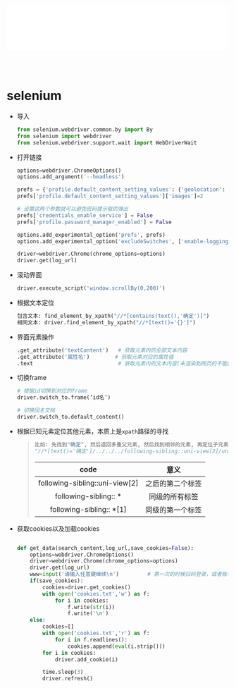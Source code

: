 
<iframe id='head' align="center" width="100%" height="100" src="python_show.html"  frameborder="no" border="0" marginwidth="0" marginheight="px" scrolling="no" ></iframe>

<style>
    .iframe{margin:0 auto;}
</style>
<script src="https://code.jquery.com/jquery-3.1.1.min.js"></script>
<script>
    var oDiv = document.getElementById('head');
    oDiv.style.position = 'fixed'; oDiv.style.top = '0px'; oDiv.style.left = '0px'; oDiv.style.backgroundColor = 'rgba(255,255,255,0)';
    document.querySelector("body > div > h1 > a").innerHTML=''
    document.title="python/selenium";

</script>

<br><br>
<!-- ___________________________________________ -->
<!-- ___________________________________________ -->

# selenium


* 导入
    ```python
    from selenium.webdriver.common.by import By
    from selenium import webdriver
    from selenium.webdriver.support.wait import WebDriverWait
    ```

* 打开链接
    ```python
    options=webdriver.ChromeOptions()
    options.add_argument('--headless')                                      # 浏览器隐藏

    prefs = {'profile.default_content_setting_values': {'geolocation': 1}}  # 允许定位
    prefs['profile.default_content_setting_values']['images']=2             # 设置无图模式
  
    # 设置这两个参数就可以避免密码提示框的弹出
    prefs['credentials_enable_service'] = False
    prefs['profile.password_manager_enabled'] = False

    options.add_experimental_option('prefs', prefs)
    options.add_experimental_option('excludeSwitches', ['enable-logging'])  # cmd隐藏各种监听信息

    driver=webdriver.Chrome(chrome_options=options)
    driver.get(log_url)
    ```



* 滚动界面
    ```python
    driver.execute_script('window.scrollBy(0,200)')
    ```

* 根据文本定位
    ```python
    包含文本: find_element_by_xpath("//*[contains(text(),'确定')]")
    相同文本: driver.find_element_by_xpath("//*[text()='{}']")
    ```

* 界面元素操作
    ```python
    .get_attribute('textContent')   # 获取元素内的全部文本内容
    .get_attribute('属性名')        # 获取元素对应的属性值
    .text                           # 获取元素内的文本内容(未渲染到网页的不能获取)
    ```


* 切换frame
    ```python
    # 根据id切换到对应的frame
    driver.switch_to.frame(‘id名’)

    # 切换回主文档
    driver.switch_to.default_content()
    ```


* 根据已知元素定位其他元素，本质上是`xpath`路径的寻找
    >  ```python
    > 比如: 先找到"确定", 然后退回多重父元素, 然后找到相邻的元素, 再定位子元素
    > "//*[text()='确定']/../../../following-sibling::uni-view[2]/uni-view/uni-view[2]/uni-text/span"
    > ```
    >
    >   |  code   | 意义  |
    >   |  :--:  | :--: |
    >   | following-sibling::uni-view[2]  | 之后的第二个标签 |
    >   | following-sibling:: *  | 同级的所有标签 |
    >   | following-sibling:: *[1] | 同级的第一个标签 |

* 获取cookies以及加载cookies
    ```python

    def get_data(search_content,log_url,save_cookies=False):
        options=webdriver.ChromeOptions()
        driver=webdriver.Chrome(chrome_options=options)
        driver.get(log_url)
        www=input('请输入任意键继续\n')         # 第一次的时候扫码登录，或者账号登录，然后继续
        if(save_cookies):
            cookies=driver.get_cookies()
            with open('cookies.txt','w') as f:
                for i in cookies:
                    f.write(str(i))
                    f.write('\n')
        else:
            cookies=[]
            with open('cookies.txt','r') as f:
                for i in f.readlines():
                    cookies.append(eval(i.strip()))
            for i in cookies:
                driver.add_cookie(i)

            time.sleep(3)
            driver.refresh()
    ```
